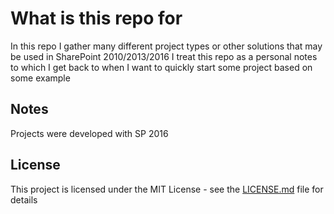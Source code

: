 # What is this repo for

In this repo I gather many different project types or other solutions that may be used in SharePoint 2010/2013/2016
I treat this repo as a personal notes to which I get back to when I want to quickly start some project based on some example 

## Notes

Projects were developed with SP 2016

## License

This project is licensed under the MIT License - see the [LICENSE.md](LICENSE.md) file for details
